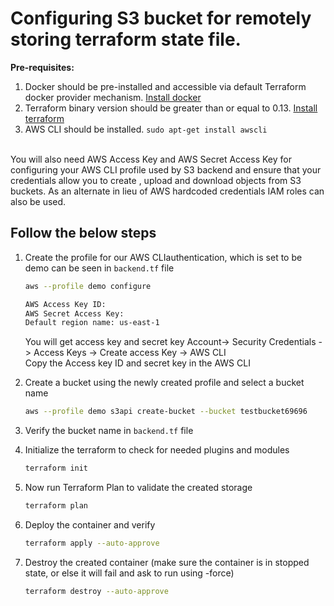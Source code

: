 # Configuring S3 bucket for remotely storing terraform state file.

**Pre-requisites:**

1. Docker should be pre-installed and accessible via default Terraform docker provider mechanism. [Install docker](https://docs.docker.com/engine/install/ubuntu/)
2. Terraform binary version should be greater than or equal to 0.13. [Install terraform](https://docs.digitalocean.com/reference/terraform/getting-started/)
3. AWS CLI should be installed. `sudo apt-get install awscli`


<br>You will also need AWS Access Key and AWS Secret Access Key for configuring your AWS CLI profile used by S3 backend and ensure that your credentials allow you to create , upload and download objects from S3 buckets. As an alternate in lieu of AWS hardcoded credentials IAM roles can also be used.

## Follow the below steps

1. Create the profile for our AWS CLIauthentication, which is set to be demo can be seen in `backend.tf` file
   ```sh
   aws --profile demo configure
   ```
   ```sh
   AWS Access Key ID:
   AWS Secret Access Key:
   Default region name: us-east-1
   ```
   You will get access key and secret key Account-> Security Credentials -> Access Keys -> Create access Key -> AWS CLI
   <br>Copy the Access key ID and secret key in the AWS CLI

2. Create a bucket using the newly created profile and select a bucket name
   ```sh
   aws --profile demo s3api create-bucket --bucket testbucket69696
   ```
   
3. Verify the bucket name in `backend.tf` file
   
4. Initialize the terraform to check for needed plugins and modules
   ```sh
   terraform init
   ```
   
5. Now run Terraform Plan to validate the created storage
   ```sh
   terraform plan
   ```

6. Deploy the container and verify
   ```sh
   terraform apply --auto-approve
   ```

7. Destroy the created container (make sure the container is in stopped state, or else it will fail and ask to run using -force)
   ```sh
   terraform destroy --auto-approve
   ```
